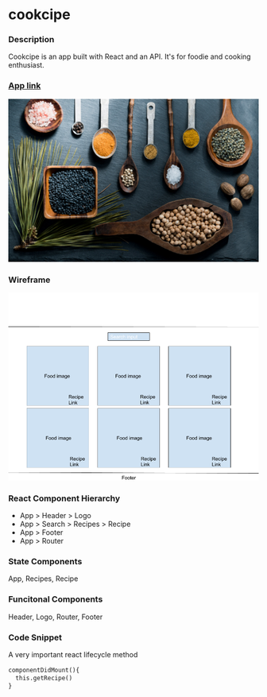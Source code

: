 # cookcipe
### Description
Cookcipe is an app built with React and an API. It's for foodie and cooking enthusiast.

### [App link](https://cookcipe.herokuapp.com/)

![homepage](images/cook5.jpg)

### Wireframe

![homepage](images/cookcipewireframe.png)

### React Component Hierarchy
* App > Header > Logo
* App > Search > Recipes > Recipe
* App > Footer
* App > Router

### State Components
App, Recipes, Recipe

### Funcitonal Components
Header, Logo, Router, Footer


### Code Snippet
A very important react lifecycle method

```
componentDidMount(){
  this.getRecipe()
}


